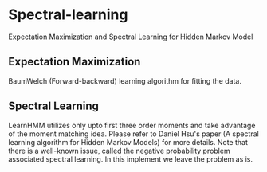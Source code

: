 Spectral-learning
=================
Expectation Maximization and Spectral Learning for Hidden Markov Model

Expectation Maximization
------------------------
BaumWelch (Forward-backward) learning algorithm for fitting the data.

Spectral Learning
------------------------
LearnHMM utilizes only upto first three order moments and take advantage
of the moment matching idea. Please refer to Daniel Hsu's paper (A
spectral learning algorithm for Hidden Markov Models) for more details.
Note that there is a well-known issue, called the negative probability
problem associated spectral learning. In this implement we leave the 
problem as is.
